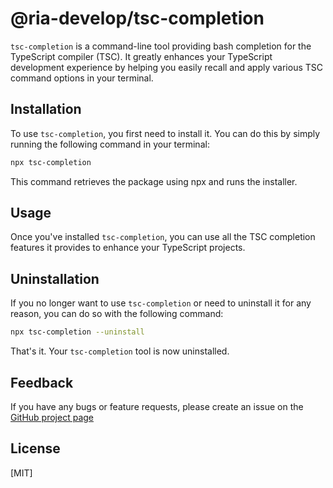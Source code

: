# @ria-develop/tsc-completion

`tsc-completion` is a command-line tool providing bash completion for the TypeScript compiler (TSC). It greatly enhances your TypeScript development experience by helping you easily recall and apply various TSC command options in your terminal.

## Installation

To use `tsc-completion`, you first need to install it. You can do this by simply running the following command in your terminal:

```bash
npx tsc-completion
```

This command retrieves the package using npx and runs the installer.

## Usage

Once you've installed `tsc-completion`, you can use all the TSC completion features it provides to enhance your TypeScript projects.


## Uninstallation

If you no longer want to use `tsc-completion` or need to uninstall it for any reason, you can do so with the following command:

```bash
npx tsc-completion --uninstall
```

That's it. Your `tsc-completion` tool is now uninstalled.

## Feedback

If you have any bugs or feature requests, please create an issue on the [GitHub project page](https://github.com/ria-develop/tsc-completion/issues)

## License

[MIT]